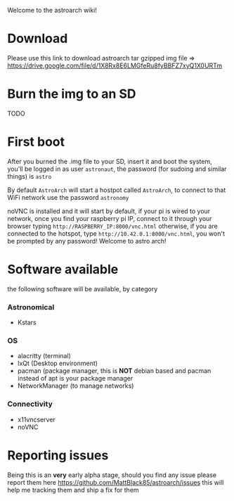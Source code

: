 Welcome to the astroarch wiki!

# Download
Please use this link to download astroarch tar gzipped img file => https://drive.google.com/file/d/1X8Rx8E6LMGfeRu8fyBBFZ7xyQ1X0URTm

# Burn the img to an SD
TODO

# First boot
After you burned the .img file to your SD, insert it and boot the system, you'll be logged in as user `astronaut`, the password (for sudoing and similar things) is `astro`

By default `AstroArch` will start a hostpot called `AstroArch`, to connect to that WiFi network use the password `astronomy`

noVNC is installed and it will start by default, if your pi is wired to your network, once you find your raspberry pi IP, connect to it through your browser typing `http://RASPBERRY_IP:8000/vnc.html` otherwise, if you are connected to the hotspot, type `http://10.42.0.1:8000/vnc.html`, you won't be prompted by any password! Welcome to astro arch!


# Software available
the following software will be available, by category

### Astronomical
- Kstars

### OS
- alacritty (terminal)
- lxQt (Desktop environment)
- pacman (package manager, this is **NOT** debian based and pacman instead of apt is your package manager
- NetworkManager (to manage networks)

### Connectivity
- x11vncserver
- noVNC

# Reporting issues
Being this is an **very** early alpha stage, should you find any issue please report them here https://github.com/MattBlack85/astroarch/issues this will help me tracking them and ship a fix for them
